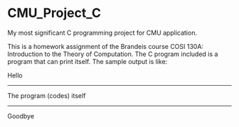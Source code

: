 # CMU_Project_C
My most significant C programming project for CMU application.

This is a homework assignment of the Brandeis course COSI 130A: Introduction to the Theory of Computation. The C program included is a program that can print itself. The sample output is like:

Hello
***********

The program (codes) itself

***********
Goodbye
